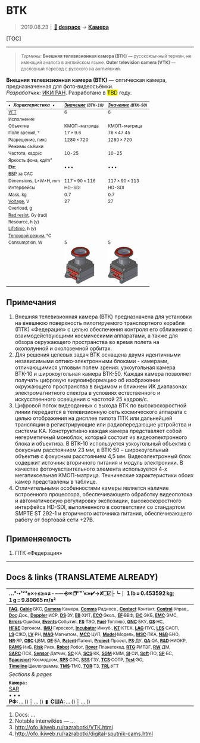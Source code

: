 # ВТК
> 2019.08.23 ┊ **[🚀](../index/index.md) [despace](index.md)** → **[Камера](camera.md)**

[TOC]

---

> <small>*Термины:* **Внешняя телевизионная камера (ВТК)** — русскоязычный термин, не имеющий аналога в английском языке. **Outer television camera (VTK)** — дословный перевод с русского на английский.</small>

**Внешняя телевизионная камера (ВТК)** — оптическая камера, предназначенная для фото‑видеосъёмки.  
*Разработчик:* [ИКИ РАН](ики_ран.md). Разработано в <mark>TBD</mark> году.

<small>

|*•    Характеристика    •*|*[Значение](si.md) <small>(ВТК-10)</small>*|*[Значение](si.md) <small>(ВТК-50)</small>*|
|:--|:--|:--|
|[УГТ](trl.md)| 6  | 6  |
|Исполнение|   |   |
|Объектив| КМОП-матрица  | КМОП-матрица  |
|Поле зрения, °| 17 × 9.6  | 76 × 47.45  |
|Разрешение, пикс| 1280 × 720  | 1280 × 720  |
|Режимы съёмки|   |   |
|Частота, кадр/с| 10 ‑ 25  | 10 ‑ 25  |
|Яркость фона, кд/m²|   |   |
|**Etc:**|• • •|• • •|
|[ВБР](rams.md) за САС|   |   |
|Dimensions, L×W×H, mm| 117 × 90 × 116  | 117 × 90 × 113  |
|Интерфейсы| HD-SDI  | HD-SDI  |
|Mass, kg| 0.7  | 0.7  |
|[Voltage](voltage.md), V| 27  | 27  |
|Overload, g|   |   |
|[Rad.resist](ion_rad.md), Gy (rad)|   |   |
|Resource, h (y)|   |   |
|[Lifetime](lifetime.md), h (y)|   |   |
|[Тепловой режим](tcs.md), °C|   |   |
|Consumption, W| 5  | 5  |
|| [![](f/cam/v/vtk_1050_pic1_thumb.jpg)](f/cam/v/vtk_1050_pic1.png) | [![](f/cam/v/vtk_1050_pic1_thumb.jpg)](f/cam/v/vtk_1050_pic1.png) |

</small>



<p style="page-break-after:always"> </p>

## Примечания
   1. Внешняя телевизионная камера (ВТК) предназначена для установки на внешнюю поверхность пилотируемого транспортного корабля (ПТК) «Федерация» с целью обеспечения контроля его сближения с взаимодействующими космическими аппаратами, а также для обзора окружающего пространства во время полета на окололунной и околоземной орбитах.
   1. Для решения целевых задач ВТК оснащена двумя идентичными независимыми оптико‑электронными блоками - камерами, отличающимися угловым полем зрения: узкоугольная камера ВТК-10 и широкоугольная камера ВТК-50. Каждая камера позволяет получать цифровую видеоинформацию об изображении окружающего пространства в видимом и ближнем ИК диапазонах электромагнитного спектра в условиях естественного и искусственного освещения с частотой 25 кадров/с.
   1. Цифровой поток видеоданных с выхода ВТК по высокоскоростной линии передается в телевизионную сеть космического аппарата с целью отображения на дисплее пилота ПТК или дальнейшей трансляции в регистрирующие или радиопередающие устройства и системы КА. Конструктивно каждая камера представляет собой негерметичный моноблок, который состоит из видеоэлектронного блока и объектива. В ВТК-10 используется узкоугольный объектив с фокусным расстоянием 23 мм, в ВТК-50 – широкоугольный объектив с фокусным расстоянием 4,5 мм. Видеоэлектронный блок содержит источник вторичного питания и модуль электроники. В качестве фоточувствительного элемента используется 4-х мегапиксельная КМОП-матрица. Технические характеристики обоих камер представлены в таблице.
   1. Отличительными особенностями камеры является наличие встроенного процессора, обеспечивающего обработку видеопотока и автоматическую регулировку экспозиции, высокоскоростного интерфейса HD-SDI, выполненного в соответствии со стандартом SMPTE ST 292-1 и вторичного источника питания, обеспечивающего работу от бортовой сети +27В.



## Применяемость
   1. ПТК «Федерация»





---

## Docs & links (TRANSLATEME ALREADY)
|…°·•¹²³±×÷≤≥≈≠ ‑ −— ⎆✉ ❐“”’«»✔→✘☐☑├┕┆ 1 lb = 0.453592 kg; 1 g = 9.80665 m/s²|
|:--|
|<small>**[FAQ](faq.md)**, **[Cable](cable.md)**·БКС, **[Camera](camera.md)**·Камера, **[Comms](comms.md)**·Радиосв., **[Contact](contact.md)**·Контакт, **[Control](control.md)**·Управ., **[Doc](doc.md)**·Док., **[Doppler](doppler.md)**·ИСР, **[DS](ds.md)**·ЗУ, **[EB](eb.md)**·ХИТ, **[ECO](ecology.md)**·Экол., **[EF](ef.md)**·ВВФ, **[ElC](elc.md)**·ЭКБ, **[EMC](emc.md)**·ЭМС, **[Errors](error.md)**·Ошибки, **[Events](event.md)**·События, **[FS](fs.md)**·ТЭО, **[Fuel](fuel.md)**·Топливо, **[GNC](gnc.md)**·БКУ, **[GS](scs.md)**·НС, **[HF&E](hfe.md)**·Эргоном., **[IMU](imu.md)**·Гироскоп, **[Incubator](incubator.md)**·Инкуб., **[KT](kt.md)**·КТЕХ, **[LAG](lag.md)**·ПУC, **[LES](les.md)**·САСП, **[LS](ls.md)**·СЖО, **[LV](lv.md)**·РН, **[MAG](mag.md)**·Магнитом., **[MCC](mcc.md)**·ЦУП, **[Model](model.md)**·Модель, **[MSC](sc.md)**·ПКА, **[N&B](nnb.md)**·БНО, **[NR](nr.md)**·ЯР, **[OBC](obc.md)**·ЦВМ, **[OE](oe.md)**·БА, **[Patent](патент.md)**·Патент, **[Project](project.md)**·Проект, **[PS](ps.md)**·ДУ, **[QA](quality.md)**·QA, **[R&D](rnd.md)**·НИОКР, **[RAMS](rams.md)**·НиБ, **[Risk](risk.md)**·Риск, **[Robot](robotics.md)**·Робот, **[Rover](rover.md)**·Планетоход, **[RTG](rtg.md)**·РИТЭГ, **[RW](rw.md)**·ДМ, **[SARC](sarc.md)**·ПСК, **[Sensor](sensor.md)**·Датчик, **[SC](sc.md)**·КА, **[SCS](scs.md)**·КК, **[SGM](sgm.md)**·КММ, **[SI](si.md)**·СИ, **[Soft](soft.md)**·ПО, **[SP](sp.md)**·БС, **[Spaceport](spaceport.md)**·Космодром, **[SPS](sps.md)**·СЭС, **[SSS](sss.md)**·ГЗУ, **[TCS](tcs.md)**·СОТР, **[Test](test.md)**·ЭО, **[Timeline](timeline.md)**·Циклограмма, **[TMS](tms.md)**·ТМС, **[TOR](tor.md)**·ТЗ, **[TRL](trl.md)**·УГТ</small>|
|*Sections & pages*|
|**`Камера:`**<br> [SAR](synthetic_aperture_radar.md) <br>• • •<br> **РФ:** … () ┊ … ()  ▮  **США:** … () ┊ … () |

   1. Docs: …
   1. Notable interwikies — …
   1. <http://ofo.ikiweb.ru/razrabotki/VTK.html>
   1. <http://ofo.ikiweb.ru/razrabotki/digital-sputnik-cams.html>
